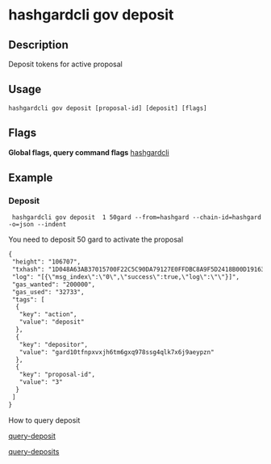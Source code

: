 # hashgardcli gov deposit

## Description

Deposit tokens for active proposal


## Usage

```
hashgardcli gov deposit [proposal-id] [deposit] [flags]
```
## Flags

**Global flags, query command flags** [hashgardcli](../README.md)

## Example

### Deposit

```shell
 hashgardcli gov deposit  1 50gard --from=hashgard --chain-id=hashgard -o=json --indent
```

You need to deposit 50 gard to activate the proposal

```txt
{
 "height": "106707",
 "txhash": "1D048A63AB37015700F22C5C90DA79127E0FFDBC8A9F5D2418B00D1916389B74",
 "log": "[{\"msg_index\":\"0\",\"success\":true,\"log\":\"\"}]",
 "gas_wanted": "200000",
 "gas_used": "32733",
 "tags": [
  {
   "key": "action",
   "value": "deposit"
  },
  {
   "key": "depositor",
   "value": "gard10tfnpxvxjh6tm6gxq978ssg4qlk7x6j9aeypzn"
  },
  {
   "key": "proposal-id",
   "value": "3"
  }
 ]
}
```

How to query deposit


[query-deposit](query-deposit.md)

[query-deposits](query-deposits.md)
